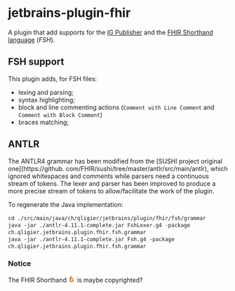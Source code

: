 # jetbrains-plugin-fhir

A plugin that add supports for the [IG Publisher](https://github.com/HL7/fhir-ig-publisher) and
the [FHIR Shorthand language](https://build.fhir.org/ig/HL7/fhir-shorthand/index.html) (_FSH_).

## FSH support

This plugin adds, for FSH files:

- lexing and parsing;
- syntax highlighting;
- block and line commenting actions (`Comment with Line Comment` and `Comment with Block Comment`)
- braces matching;

## ANTLR

The ANTLR4 grammar has been modified from the [SUSHI project original one](https://github.
com/FHIR/sushi/tree/master/antlr/src/main/antlr), which ignored whitespaces and comments while parsers need a
continuous stream of tokens. The lexer and parser has been improved to produce a more precise stream of tokens to
allow/facilitate the work of the plugin.

To regenerate the Java implementation:

```shell
cd ./src/main/java/ch/qligier/jetbrains/plugin/fhir/fsh/grammar
java -jar ./antlr-4.11.1-complete.jar FshLexer.g4 -package ch.qligier.jetbrains.plugin.fhir.fsh.grammar
java -jar ./antlr-4.11.1-complete.jar Fsh.g4 -package ch.qligier.jetbrains.plugin.fhir.fsh.grammar
```

### Notice

The FHIR
Shorthand ![FSH icon](https://github.com/qligier/jetbrains-plugin-fhir/raw/master/src/main/resources/icons/fsh_flame.png)
is maybe copyrighted?

